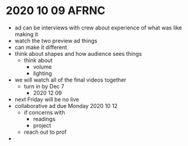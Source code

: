 # 2020 10 09 AFRNC

- ad can be interviews with crew about experience of what was like making it
- watch the two preview ad things
- can make it different
- think about shapes and how audience sees things
  - think about 
    - volume
    - lighting
- we will watch all of the final videos together
  - turn in by Dec 7
    - 2020 12 09
- next Friday will be no live 
- collaborative ad due Monday 2020 10 12
  - if concerns with
    - readings
    - project
  - reach out to prof
- 